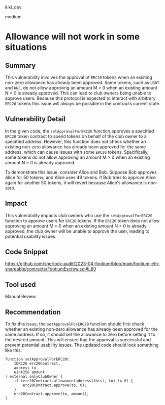kiki_dev

medium

# Allowance will not work in some situations

## Summary
This vulnerability involves the approval of `ERC20` tokens when an existing non-zero allowance has already been approved. Some tokens, such as `USDT` and `KNC`, do not allow approving an amount M > 0 when an existing amount N > 0 is already approved. This can lead to club owners being unable to approve users. Because this protocol is expected to interact with arbitrary `ERC20` tokens this issue will always be possible in the contracts current state.


## Vulnerability Detail
In the given code, the `setApprovalForERC20` function approves a specified `ERC20` token contract to spend tokens on behalf of the club owner to a specified address. However, this function does not check whether an existing non-zero allowance has already been approved for the same address, which can cause issues with some `ERC20` tokens. Specifically, some tokens do not allow approving an amount M > 0 when an existing amount N > 0 is already approved.

To demonstrate this issue, consider Alice and Bob. Suppose Bob approves Alice for 50 tokens, and Alice uses 49 tokens. If Bob tries to approve Alice again for another 50 tokens, it will revert because Alice's allowance is non-zero.
## Impact
This vulnerability impacts club owners who use the `setApprovalForERC20` function to approve users for `ERC20` tokens. If the `ERC20` token does not allow approving an amount M > 0 when an existing amount N > 0 is already approved, the club owner will be unable to approve the user, leading to potential usability issues.
## Code Snippet
https://github.com/sherlock-audit/2023-04-footium/blob/main/footium-eth-shareable/contracts/FootiumEscrow.sol#L80
## Tool used

Manual Review

## Recommendation
To fix this issue, the `setApprovalForERC20` function should first check whether an existing non-zero allowance has already been approved for the same address. If so, it should set the allowance to zero before setting it to the desired amount. This will ensure that the approval is successful and prevent potential usability issues. The updated code should look something like this:

```solidity
function setApprovalForERC20(
    IERC20 erc20Contract,
    address to,
    uint256 amount
) external onlyClubOwner {
    if (erc20Contract.allowance(address(this), to) != 0) {
        erc20Contract.approve(to, 0);
    }
    erc20Contract.approve(to, amount);
}
```